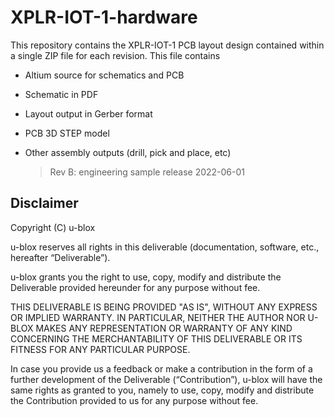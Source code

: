 # XPLR-IOT-1-hardware
This repository contains the XPLR-IOT-1 PCB layout design contained within a
single ZIP file for each revision. This file contains
* Altium source for schematics and PCB
* Schematic in PDF
* Layout output in Gerber format
* PCB 3D STEP model
* Other assembly outputs (drill, pick and place, etc)

    > Rev B: engineering sample release 2022-06-01

## Disclaimer
Copyright (C) u-blox 

u-blox reserves all rights in this deliverable (documentation, software, etc.,
hereafter “Deliverable”). 

u-blox grants you the right to use, copy, modify and distribute the
Deliverable provided hereunder for any purpose without fee.

THIS DELIVERABLE IS BEING PROVIDED "AS IS", WITHOUT ANY EXPRESS OR IMPLIED
WARRANTY. IN PARTICULAR, NEITHER THE AUTHOR NOR U-BLOX MAKES ANY
REPRESENTATION OR WARRANTY OF ANY KIND CONCERNING THE MERCHANTABILITY OF THIS
DELIVERABLE OR ITS FITNESS FOR ANY PARTICULAR PURPOSE.

In case you provide us a feedback or make a contribution in the form of a
further development of the Deliverable (“Contribution”), u-blox will have the
same rights as granted to you, namely to use, copy, modify and distribute the
Contribution provided to us for any purpose without fee.
